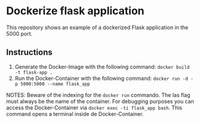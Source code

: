 # Dockerize flask application

This repository shows an example of a dockerized Flask application in the 5000 port.

## Instructions
1. Generate the Docker-Image with the following command: `docker build -t flask-app .`
2. Run the Docker-Container with the following command: `docker run -d -p 5000:5000 --name flask_app`

NOTES: Beware of the indexing for the `docker run` commando. The las flag must always be the name of the container.
For debugging purposes you can access the Docker-Container via `docker exec -ti flask_app bash`. This command opens a 
terminal inside de Docker-Container.